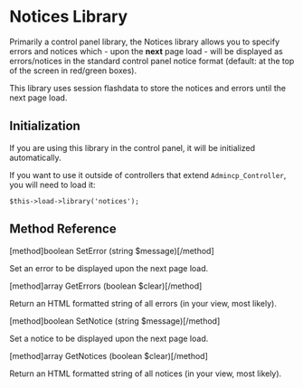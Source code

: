 # Notices Library

Primarily a control panel library, the Notices library allows you to specify errors and notices which - upon the **next** page load - will be displayed as errors/notices in the standard control panel notice format (default: at the top of the screen in red/green boxes).

This library uses session flashdata to store the notices and errors until the next page load.

## Initialization

If you are using this library in the control panel, it will be initialized automatically.

If you want to use it outside of controllers that extend `Admincp_Controller`, you will need to load it:

```
$this->load->library('notices');
```

## Method Reference

[method]boolean SetError (string $message)[/method]

Set an error to be displayed upon the next page load.

[method]array GetErrors (boolean $clear)[/method]

Return an HTML formatted string of all errors (in your view, most likely).

[method]boolean SetNotice (string $message)[/method]

Set a notice to be displayed upon the next page load.

[method]array GetNotices (boolean $clear)[/method]

Return an HTML formatted string of all notices (in your view, most likely).